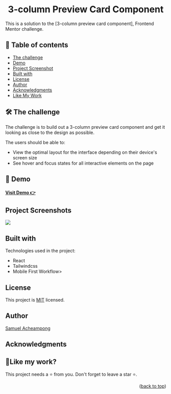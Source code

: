 <a name="readme-top"></a>
<h1 align="center">3-column Preview Card Component </h1>

This is a solution to the [3-column preview card component], Frontend Mentor challenge. 

## 📝 Table of contents

  - [The challenge](#the-challenge)
  - [Demo](#demo)
  - [Project Screenshot](#screenshot)
  - [Built with](#built-with)
  - [License](#license)
  - [Author](#author)
  - [Acknowledgments](#acknowledgments)
  - [Like My Work](#like-my-work)

## 🛠 The challenge <a id="the-challenge"></a>
The challenge is to build out a 3-column preview card component and get it looking as close to the design as possible.

The users should be able to:

- View the optimal layout for the interface depending on their device's screen size
- See hover and focus states for all interactive elements on the page

## 🚀 Demo <a id="demo"></a>

<h4><a href="https://scoot-multi-page-website-nine.vercel.app/">  Visit Demo 👉</a></h4>


## Project Screenshots <a id="screenshot"></a>

<img src="https://res.cloudinary.com/dz209s6jk/image/upload/v1617293350/Challenges/ofrkupd8a9wh1wenvr8c.jpg">

  
## Built with <a id="built-with"></a>

Technologies used in the project:

* React 
* Tailwindcss
* Mobile First Workflow>
  

##  License <a id="license"></a>

This project is [MIT](./LICENSE) licensed.

## Author <a id="author"></a>

[Samuel Acheampong](https://www.linkedin.com/in/yawsamcode/)

## Acknowledgments <a id="acknowledgments"></a>


## 💖Like my work? <a id="like-my-work"></a>

This project needs a ⭐️ from you. Don't forget to leave a star ⭐️.   

<p align="right">(<a href="#readme-top">back to top</a>)</p>

